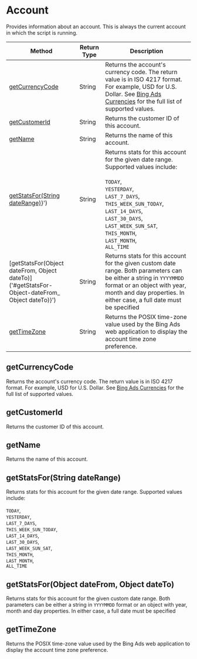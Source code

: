 # Account
Provides information about an account. This is always the current account in which the script is running.

|Method|Return Type|Description|
|-|-|-
[getCurrencyCode]('#getCurrencyCode}')|String|Returns the account's currency code. The return value is in ISO 4217 format. For example, USD for U.S. Dollar. See [Bing Ads Currencies](https://docs.microsoft.com/en-us/bingads/guides/currencies) for the full list of supported values. <br />
[getCustomerId]('#getCustomerId}')|String|Returns the customer ID of this account.
[getName]('#getName}')|String|Returns the name of this account.
[getStatsFor(String dateRange)]('#getStatsFor-String-dateRange)}')|String|Returns stats for this account for the given date range.<br />Supported values include:<br /><br /> `TODAY`,<br /> `YESTERDAY`,<br /> `LAST_7_DAYS`,<br /> `THIS_WEEK_SUN_TODAY`,<br /> `LAST_14_DAYS`,<br /> `LAST_30_DAYS`,<br /> `LAST_WEEK_SUN_SAT`,<br /> `THIS_MONTH`,<br /> `LAST_MONTH`,<br /> `ALL_TIME`<br />
[getStatsFor(Object dateFrom, Object dateTo)]('#getStatsFor-Object-dateFrom_ Object dateTo)}')|String|Returns stats for this account for the given custom date range. Both parameters can be either a  string in `YYYYMMDD` format or an object with year, month and day properties. In either case, a full date must be specified<br />
[getTimeZone]('#getTimeZone}')|String|Returns the POSIX time-zone value used by the Bing Ads web application to display the account time zone preference. <br />

<a name="#getCurrencyCode"></a>
## getCurrencyCode
Returns the account's currency code. The return value is in ISO 4217 format. For example, USD for U.S. Dollar. See [Bing Ads Currencies](https://docs.microsoft.com/en-us/bingads/guides/currencies) for the full list of supported values. 


<a name="#getCustomerId"></a>
## getCustomerId
Returns the customer ID of this account.

<a name="#getName"></a>
## getName
Returns the name of this account.

<a name="#getStatsFor-String-dateRange)"></a>
## getStatsFor(String dateRange)
Returns stats for this account for the given date range.
Supported values include:<br /><br /> `TODAY`,<br /> `YESTERDAY`,<br /> `LAST_7_DAYS`,<br /> `THIS_WEEK_SUN_TODAY`,<br /> `LAST_14_DAYS`,<br /> `LAST_30_DAYS`,<br /> `LAST_WEEK_SUN_SAT`,<br /> `THIS_MONTH`,<br /> `LAST_MONTH`,<br /> `ALL_TIME`<br />


<a name="#getStatsFor-Object-dateFrom_ Object dateTo)"></a>
## getStatsFor(Object dateFrom, Object dateTo)
Returns stats for this account for the given custom date range. Both parameters can be either a  string in `YYYYMMDD` format or an object with year, month and day properties. In either case, a full date must be specified


<a name="#getTimeZone"></a>
## getTimeZone
Returns the POSIX time-zone value used by the Bing Ads web application to display the account time zone preference. 


